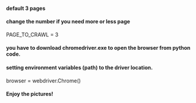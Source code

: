 #### default 3 pages
#### change the number if you need more or less page

PAGE_TO_CRAWL = 3

#### you have to download chromedriver.exe to open the browser from python code.
#### setting environment variables (path) to the driver location.

browser = webdriver.Chrome()

#### Enjoy the pictures!
